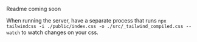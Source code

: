 Readme coming soon


When running the server, have a separate process that runs `npx tailwindcss -i ./public/index.css -o ./src/_tailwind_compiled.css --watch` to watch changes on your css.